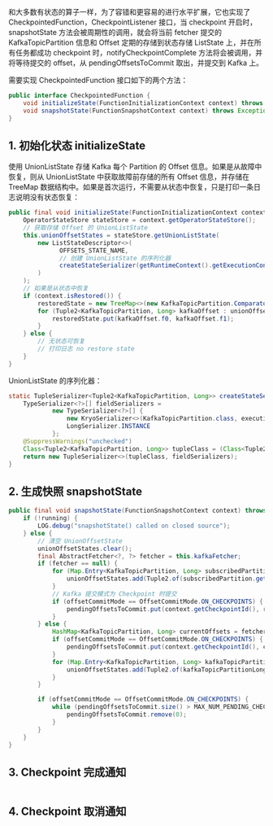 

和大多数有状态的算子一样，为了容错和更容易的进行水平扩展，它也实现了 CheckpointedFunction，CheckpointListener 接口，当 checkpoint 开启时，snapshotState 方法会被周期性的调用，就会将当前 fetcher 提交的 KafkaTopicPartition 信息和 Offset 定期的存储到状态存储 ListState 上，并在所有任务都成功 checkpoint 时，notifyCheckpointComplete 方法将会被调用，并将等待提交的 offset，从 pendingOffsetsToCommit 取出，并提交到 Kafka 上。


需要实现 CheckpointedFunction 接口如下的两个方法：
```java
public interface CheckpointedFunction {
    void initializeState(FunctionInitializationContext context) throws Exception;
    void snapshotState(FunctionSnapshotContext context) throws Exception;
}
```

## 1. 初始化状态 initializeState

使用 UnionListState 存储 Kafka 每个 Partition 的 Offset 信息。如果是从故障中恢复，则从 UnionListState 中获取故障前存储的所有 Offset 信息，并存储在 TreeMap 数据结构中。如果是首次运行，不需要从状态中恢复，只是打印一条日志说明没有状态恢复：
```java
public final void initializeState(FunctionInitializationContext context) throws Exception {
    OperatorStateStore stateStore = context.getOperatorStateStore();
    // 获取存储 Offset 的 UnionListState
    this.unionOffsetStates = stateStore.getUnionListState(
        new ListStateDescriptor<>(
              OFFSETS_STATE_NAME,
              // 创建 UnionListState 的序列化器
              createStateSerializer(getRuntimeContext().getExecutionConfig())
        )
    );
    // 如果是从状态中恢复
    if (context.isRestored()) {
        restoredState = new TreeMap<>(new KafkaTopicPartition.Comparator());
        for (Tuple2<KafkaTopicPartition, Long> kafkaOffset : unionOffsetStates.get()) {
            restoredState.put(kafkaOffset.f0, kafkaOffset.f1);
        }
    } else {
        // 无状态可恢复
        // 打印日志 no restore state
    }
}
```
UnionListState 的序列化器：
```java
static TupleSerializer<Tuple2<KafkaTopicPartition, Long>> createStateSerializer(ExecutionConfig executionConfig) {
    TypeSerializer<?>[] fieldSerializers =
            new TypeSerializer<?>[] {
                new KryoSerializer<>(KafkaTopicPartition.class, executionConfig),
                LongSerializer.INSTANCE
            };
    @SuppressWarnings("unchecked")
    Class<Tuple2<KafkaTopicPartition, Long>> tupleClass = (Class<Tuple2<KafkaTopicPartition, Long>>) (Class<?>) Tuple2.class;
    return new TupleSerializer<>(tupleClass, fieldSerializers);
}
```

## 2. 生成快照 snapshotState

```java
public final void snapshotState(FunctionSnapshotContext context) throws Exception {
    if (!running) {
        LOG.debug("snapshotState() called on closed source");
    } else {
        // 清空 UnionOffsetState
        unionOffsetStates.clear();
        final AbstractFetcher<?, ?> fetcher = this.kafkaFetcher;
        if (fetcher == null) {
            for (Map.Entry<KafkaTopicPartition, Long> subscribedPartition : subscribedPartitionsToStartOffsets.entrySet()) {
                unionOffsetStates.add(Tuple2.of(subscribedPartition.getKey(), subscribedPartition.getValue()));
            }
            // Kafka 提交模式为 Checkpoint 时提交
            if (offsetCommitMode == OffsetCommitMode.ON_CHECKPOINTS) {
                pendingOffsetsToCommit.put(context.getCheckpointId(), restoredState);
            }
        } else {
            HashMap<KafkaTopicPartition, Long> currentOffsets = fetcher.snapshotCurrentState();
            if (offsetCommitMode == OffsetCommitMode.ON_CHECKPOINTS) {
                pendingOffsetsToCommit.put(context.getCheckpointId(), currentOffsets);
            }
            for (Map.Entry<KafkaTopicPartition, Long> kafkaTopicPartitionLongEntry : currentOffsets.entrySet()) {
                unionOffsetStates.add(Tuple2.of(kafkaTopicPartitionLongEntry.getKey(), kafkaTopicPartitionLongEntry.getValue()));
            }
        }

        if (offsetCommitMode == OffsetCommitMode.ON_CHECKPOINTS) {
            while (pendingOffsetsToCommit.size() > MAX_NUM_PENDING_CHECKPOINTS) {
                pendingOffsetsToCommit.remove(0);
            }
        }
    }
}
```

## 3. Checkpoint 完成通知

```java

```

## 4. Checkpoint 取消通知
